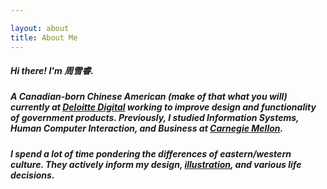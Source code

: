 ```yaml
---

layout: about
title: About Me
---
```



##### Hi there! I'm 周雪睿.

##### A Canadian-born Chinese American (make of that what you will) currently at [Deloitte Digital](https://www.deloittedigital.com) working to improve design and functionality of government products. Previously, I studied Information Systems, Human Computer Interaction, and Business at [Carnegie Mellon](https://www.cmu.edu).
##### I spend a lot of time pondering the differences of eastern/western culture. They actively inform my design, [illustration](https://www.instagram.com/shur.png), and various life decisions.
